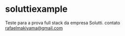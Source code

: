 ﻿# soluttiexample

Teste para a prova full stack da empresa Solutti.
contato rafaelmakiyama@gmail.com
